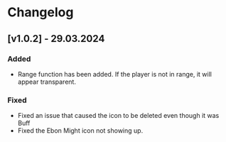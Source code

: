 # Changelog

## [v1.0.2] - 29.03.2024

### Added
- Range function has been added. If the player is not in range, it will appear transparent.

### Fixed
- Fixed an issue that caused the icon to be deleted even though it was Buff
- Fixed the Ebon Might icon not showing up.
